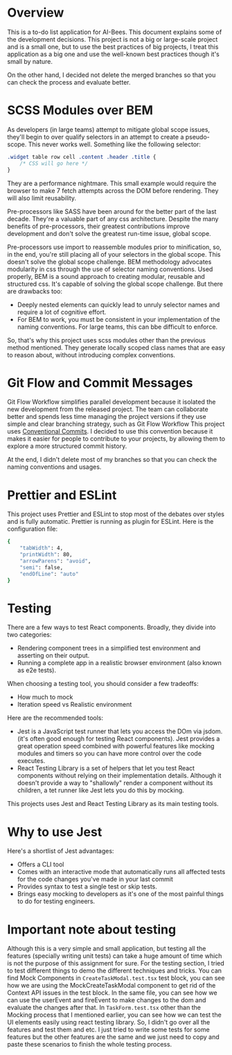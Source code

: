 # Overview

This is a to-do list application for AI-Bees. This document explains some of the development decisions. This project is not a big or large-scale project and is a small one, but to use the best practices of big projects, I treat this application as a big one and use the well-known best practices though it's small by nature.

On the other hand, I decided not delete the merged branches so that you can check the process and evaluate better.

# SCSS Modules over BEM

As developers (in large teams) attempt to mitigate global scope issues, they'll begin to over qualify selectors in an attempt to create a pseudo-scope. This never works well. Something like the following selector:

```css
.widget table row cell .content .header .title {
    /* CSS will go here */
}
```

They are a performance nightmare. This small example would require the browser to make 7 fetch attempts across the DOM before rendering. They will also limit reusability.

Pre-processors like SASS have been around for the better part of the last decade. They're a valuable part of any css architecture. Despite the many benefits of pre-processors, their greatest contributions improve development and don't solve the greatest run-time issue, global scope.

Pre-processors use import to reassemble modules prior to minification, so, in the end, you're still placing all of your selectors in the global scope. This doesn't solve the global scope challenge. BEM methodology advocates modularity in css through the use of selector naming conventions.
Used properly, BEM is a sound approach to creating modular, reusable and structured css. It's capable of solving the global scope challenge. But there are drawbacks too:

-   Deeply nested elements can quickly lead to unruly selector names and require a lot of cognitive effort.
-   For BEM to work, you must be consistent in your implementation of the naming conventions. For large teams, this can bbe difficult to enforce.

So, that's why this project uses scss modules other than the previous method mentioned. They generate locally scoped class names that are easy to reason about, without introducing complex conventions.

# Git Flow and Commit Messages

Git Flow Workflow simplifies parallel development because it isolated the new development from the released project. The team can collaborate better and spends less time managing the project versions if they use simple and clear branching strategy, such as Git Flow Workflow
This project uses [Conventional Commits](https://www.conventionalcommits.org/en/v1.0.0/). I decided to use this convention because it makes it easier for people to contribute to your projects, by allowing them to explore a more structured commit history.

At the end, I didn't delete most of my branches so that you can check the naming conventions and usages.

# Prettier and ESLint

This project uses Prettier and ESLint to stop most of the debates over styles and is fully automatic. Prettier is running as plugin for ESLint. Here is the configuration file:

```bash
{
    "tabWidth": 4,
    "printWidth": 80,
    "arrowParens": "avoid",
    "semi": false,
    "endOfLine": "auto"
}
```

# Testing

There are a few ways to test React components. Broadly, they divide into two categories:

-   Rendering component trees in a simplified test environment and asserting on their output.
-   Running a complete app in a realistic browser environment (also known as e2e tests).

When choosing a testing tool, you should consider a few tradeoffs:

-   How much to mock
-   Iteration speed vs Realistic environment

Here are the recommended tools:

-   Jest is a JavaScript test runner that lets you access the DOm via jsdom. (it's often good enough for testing React components). Jest provides a great operation speed combined with powerful features like mocking modules and timers so you can have more control over the code executes.
-   React Testing Library is a set of helpers that let you test React components without relying on their implementation details.
    Although it doesn't provide a way to "shallowly" render a component without its children, a tet runner like Jest lets you do this by mocking.

This projects uses Jest and React Testing Library as its main testing tools.

# Why to use Jest

Here's a shortlist of Jest advantages:

-   Offers a CLI tool
-   Comes with an interactive mode that automatically runs all affected tests for the code changes you've made in your last commit
-   Provides syntax to test a single test or skip tests.
-   Brings easy mocking to developers as it's one of the most painful things to do for testing engineers.

# Important note about testing

Although this is a very simple and small application, but testing all the features (specially writing unit tests) can take a huge amount of time which is not the purpose of this assignment for sure. For the testing section, I tried to test different things to demo the different techniques and tricks. You can find Mock Components in `CreateTaskModal.test.tsx` test block, you can see how we are using the MockCreateTaskModal component to get rid of the Context API issues in the test block. In the same file, you can see how we can use the userEvent and fireEvent to make changes to the dom and evaluate the changes after that. In `TaskForm.test.tsx` other than the Mocking process that I mentioned earlier, you can see how we can test the UI elements easily using react testing library. So, I didn't go over all the features and test them and etc. I just tried to write some tests for some features but the other features are the same and we just need to copy and paste these scenarios to finish the whole testing process.
